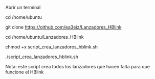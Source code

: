 Abrir un terminal

cd /home/ubuntu

git clone https://github.com/ea3eiz/Lanzadores_HBlink

cd /home/ubuntu/Lanzadores_HBlink

chmod +x script_crea_lanzadores_hblink.sh

./script_crea_lanzadores_hblink.sh

Nota:
     este script crea todos los lanzadores que hacen falta
     para que funcione el HBlink
